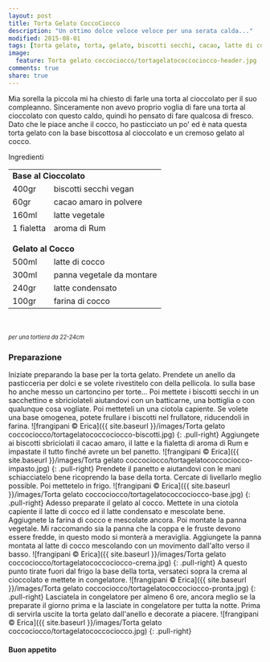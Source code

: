 ```yaml
---
layout: post
title: Torta Gelato CoccoCiocco
description: "Un ottimo dolce veloce veloce per una serata calda..."
modified: 2015-08-01
tags: [torta gelato, torta, gelato, biscotti secchi, cacao, latte di cocco, panna vegetale, latte condensato, cocco, vegan]
image:
  feature: Torta gelato coccociocco/tortagelatococcociocco-header.jpg
comments: true
share: true
---
```


Mia sorella la piccola mi ha chiesto di farle una torta al cioccolato per il suo compleanno. Sinceramente non avevo proprio voglia di fare una torta al cioccolato con questo caldo, quindi ho pensato di fare qualcosa di fresco. Dato che le piace anche il cocco, ho pasticciato un po' ed è nata questa torta gelato con la base biscottosa al cioccolato e un cremoso gelato al cocco.


<div class="ingredients">
  <div class="ingredients-title">Ingredienti</div>
  <table>
    <tbody>
      <tr>
        <td colspan="2"><b>Base al Cioccolato</b></td>
      </tr>
      <tr>
        <td>400gr</td>
        <td>biscotti secchi vegan</td>
      </tr>
      <tr>
        <td>60gr</td>
        <td>cacao amaro in polvere</td>
      </tr>
      <tr>
        <td>160ml</td>
        <td>latte vegetale</td>
      </tr>
      <tr>
        <td>1 fialetta</td>
        <td>aroma di Rum</td>
      </tr>
      <tr style="height: 15px;"></tr>
      <tr>          
        <td colspan="2"><b>Gelato al Cocco</b></td>
      </tr>
      <tr>
        <td>500ml</td>
        <td>latte di cocco</td>
      </tr>
      <tr>
        <td>300ml</td>
        <td>panna vegetale da montare</td>
      </tr>
      <tr>
        <td>240gr</td>
        <td>latte condensato</td>
      </tr>
      <tr>
        <td>100gr</td>
        <td>farina di cocco</td>
      </tr>
    </tbody>
  </table>
  <br></br>
  <i class="pull-right" style="font-size: 80%;">per una tortiera da 22-24cm</i>
</div>


<h3>
  <font color="grey">
    <i class="icon-cogs"></i>
  </font> Preparazione
</h3>

Iniziate preparando la base per la torta gelato. Prendete un anello da pasticceria per dolci e se volete rivestitelo con della pellicola. Io sulla base ho anche messo un cartoncino per torte... Poi mettete i biscotti secchi in un sacchettino e sbriciolateli aiutandovi con un batticarne, una bottiglia o con qualunque cosa vogliate. Poi metteteli un una ciotola capiente. Se volete una base omogenea, potete frullare i biscotti nel frullatore, riducendoli in farina.
![frangipani © Erica]({{ site.baseurl }}/images/Torta gelato coccociocco/tortagelatococcociocco-biscotti.jpg)
{: .pull-right}
Aggiungete ai biscotti sbriciolati il cacao amaro, il latte e la fialetta di aroma di Rum e impastate il tutto finché avrete un bel panetto.
![frangipani © Erica]({{ site.baseurl }}/images/Torta gelato coccociocco/tortagelatococcociocco-impasto.jpg)
{: .pull-right}
Prendete il panetto e aiutandovi con le mani schiacciatelo bene ricoprendo la base della torta. Cercate di livellarlo meglio possible. Poi mettetelo in frigo.
![frangipani © Erica]({{ site.baseurl }}/images/Torta gelato coccociocco/tortagelatococcociocco-base.jpg)
{: .pull-right}
Adesso preparate il gelato al cocco. Mettete in una ciotola capiente il latte di cocco ed il latte condensato e mescolate bene. Aggiugnete la farina di cocco e mescolate ancora. Poi montate la panna vegetale. Mi raccomando sia la panna che la coppa e le fruste devono essere fredde, in questo modo si monterà a meraviglia. Aggiungete la panna montata al latte di cocco mescolando con un movimento dall'alto verso il basso.
![frangipani © Erica]({{ site.baseurl }}/images/Torta gelato coccociocco/tortagelatococcociocco-crema.jpg)
{: .pull-right}
A questo punto tirate fuori dal frigo la base della torta, versateci sopra la crema al cioccolato e mettete in congelatore.
![frangipani © Erica]({{ site.baseurl }}/images/Torta gelato coccociocco/tortagelatococcociocco-pronta.jpg)
{: .pull-right}
Lasciatela in congelatore per almeno 6 ore, ancora meglio se la preparate il giorno prima e la lasciate in congelatore per tutta la notte. Prima di servirla uscite la torta gelato dall'anello e decorate a piacere.
![frangipani © Erica]({{ site.baseurl }}/images/Torta gelato coccociocco/tortagelatococcociocco.jpg)
{: .pull-right}

<h4>Buon appetito
  <font color="red">
    <i class="icon-smile"></i>
  </font>
</h4>

